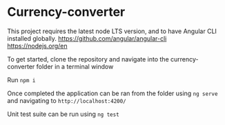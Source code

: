 # Currency-converter

This project requires the latest node LTS version, and to have Angular CLI installed globally.
https://github.com/angular/angular-cli
https://nodejs.org/en

To get started, clone the repository and navigate into the currency-converter folder in a terminal window

Run `npm i`

Once completed the application can be ran from the folder using `ng serve` and navigating to `http://localhost:4200/`

Unit test suite can be run using `ng test`
